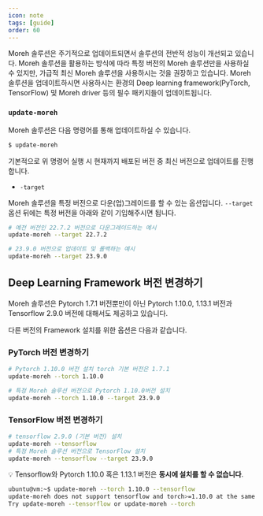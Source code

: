 ```yaml
---
icon: note
tags: [guide]
order: 60
---
```


Moreh 솔루션은 주기적으로 업데이트되면서 솔루션의 전반적 성능이 개선되고 있습니다. Moreh 솔루션을 활용하는 방식에 따라 특정 버전의 Moreh 솔루션만을 사용하실 수 있지만, 가급적 최신 Moreh 솔루션을 사용하시는 것을 권장하고 있습니다. Moreh 솔루션을 업데이트하시면 사용하시는 환경의 Deep learning framework(PyTorch, TensorFlow) 및 Moreh driver 등의 필수 패키지들이 업데이트됩니다.

### `update-moreh`

Moreh 솔루션은 다음 명령어를 통해 업데이트하실 수 있습니다.

```bash
$ update-moreh
```

기본적으로 위 명령어 실행 시 현재까지 배포된 버전 중 최신 버전으로 업데이트를 진행합니다.

- `-target`

Moreh 솔루션을 특정 버전으로 다운(업)그레이드를 할 수 있는 옵션입니다. `--target` 옵션 뒤에는 특정 버전을 아래와 같이 기입해주시면 됩니다.

```bash
# 예전 버전인 22.7.2 버전으로 다운그레이드하는 예시
update-moreh --target 22.7.2
```

```bash
# 23.9.0 버전으로 업데이트 및 롤백하는 예시
update-moreh --target 23.9.0
```

## Deep Learning Framework 버전 변경하기

Moreh 솔루션은 Pytorch 1.7.1 버전뿐만이 아닌 Pytorch 1.10.0, 1.13.1 버전과 Tensorflow 2.9.0 버전에 대해서도 제공하고 있습니다.

다른 버전의 Framework 설치를 위한 옵션은 다음과 같습니다.

### PyTorch 버전 변경하기

```bash
# Pytorch 1.10.0 버전 설치 torch 기본 버전은 1.7.1
update-moreh --torch 1.10.0

# 특정 Moreh 솔루션 버전으로 Pytorch 1.10.0버전 설치
update-moreh --torch 1.10.0 --target 23.9.0
```

### TensorFlow 버전 변경하기

```bash
# tensorflow 2.9.0 (기본 버전) 설치
update-moreh --tensorflow
# 특정 Moreh 솔루션 버전으로 TensorFlow 설치
update-moreh --tensorflow --target 23.9.0
```

💡 Tensorflow와 Pytorch 1.10.0 혹은 1.13.1 버전은 **동시에 설치를 할 수 없습니다**.

```bash
ubuntu@vm:~$ update-moreh --torch 1.10.0 --tensorflow
update-moreh does not support tensorflow and torch>=1.10.0 at the same time
Try update-moreh --tensorflow or update-moreh --torch
```